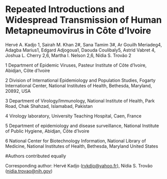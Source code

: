 # Repeated Introductions and Widespread Transmission of Human Metapneumovirus in Côte d’Ivoire
Hervé A. Kadjo 1, Sairah M. Khan 2#, Sana Tamim 3#, Ar Gouilh Meriadeg4, Adagba Marius1, Edgard Adjogoua1, Daouda Coulibaly5, Astrid Vabret 4, Joshua L. Cherry 2,6, Martha I. Nelson 2,6, Nídia S. Trovão 2

1 Department of Epidemic Viruses, Pasteur Institute of Côte d’Ivoire, Abidjan, Côte d’Ivoire 

2 Division of International Epidemiology and Population Studies, Fogarty International Center, National Institutes of Health, Bethesda, Maryland, 20892, USA

3 Department of Virology/Immunology, National Institute of Health, Park Road, Chak Shahzad, Islamabad, Pakistan

4 Virology laboratory, University Teaching Hospital, Caen, France

5 Department of epidemiology and disease surveillance, National Institute of Public Hygiene, Abidjan, Côte d’Ivoire

6 National Center for Biotechnology Information, National Library of Medicine, National Institutes of Health, Bethesda, Maryland United States

#Authors contributed equally

Corresponding author: Hervé Kadjo (rvkdjo@yahoo.fr), Nídia S. Trovão (nidia.trovao@nih.gov)


